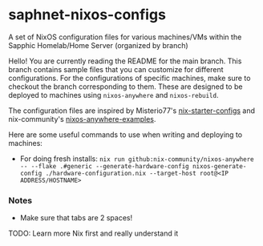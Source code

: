 # saphnet-nixos-configs
A set of NixOS configuration files for various machines/VMs within the Sapphic Homelab/Home Server (organized by branch)

Hello! You are currently reading the README for the main branch. This branch contains sample files that you can customize for different configurations.
For the configurations of specific machines, make sure to checkout the branch corresponding to them.
These are designed to be deployed to machines using `nixos-anywhere` and `nixos-rebuild`.

The configuration files are inspired by Misterio77's [nix-starter-configs](https://github.com/Misterio77/nix-starter-configs) and nix-community's [nixos-anywhere-examples](https://github.com/nix-community/nixos-anywhere-examples).

Here are some useful commands to use when writing and deploying to machines:

- For doing fresh installs: `nix run github:nix-community/nixos-anywhere -- --flake .#generic --generate-hardware-config nixos-generate-config ./hardware-configuration.nix --target-host root@<IP ADDRESS/HOSTNAME>`

### Notes
- Make sure that tabs are 2 spaces!

TODO: Learn more Nix first and really understand it